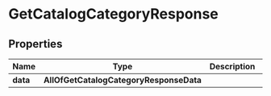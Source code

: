 # GetCatalogCategoryResponse

## Properties
Name | Type | Description | Notes
------------ | ------------- | ------------- | -------------
**data** | **AllOfGetCatalogCategoryResponseData** |  | 

